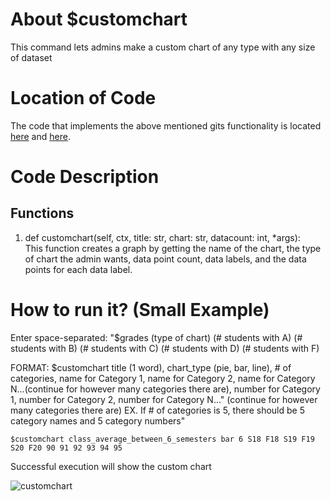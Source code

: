 # About $customchart
This command lets admins make a custom chart of any type with any size of dataset

# Location of Code
The code that implements the above mentioned gits functionality is located [here](https://github.com/chandur626/ClassMateBot/blob/main/bot.py) and [here](https://github.com/chandur626/ClassMateBot/blob/main/cogs/charts.py).

# Code Description
## Functions

1. def customchart(self, ctx, title: str, chart: str, datacount: int, *args): <br>
This function creates a graph by getting the name of the chart, the type of chart the admin wants, data point count, data labels, and the data points for each data label. 

# How to run it? (Small Example)
Enter space-separated: "$grades (type of chart) (# students with A) (# students with B) (# students with C) (# students with D) (# students with F)

FORMAT: $customchart title (1 word), chart_type (pie, bar, line), # of categories, name for Category 1, name for Category 2, name for Category N...(continue for however many categories there are), number for Category 1, number for Category 2, number for Category N..."
(continue for however many categories there are) EX. If # of categories is 5, there should be 5 category names and 5 category numbers"
```
$customchart class_average_between_6_semesters bar 6 S18 F18 S19 F19 S20 F20 90 91 92 93 94 95
```
Successful execution will show the custom chart

![customchart](https://user-images.githubusercontent.com/60410421/140682904-4b3ca435-d34d-427c-868b-0fa78a0e2274.gif)

